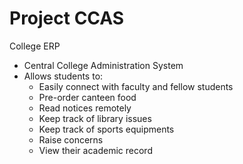 # Project CCAS
College ERP

- Central College Administration System
- Allows students to:
  - Easily connect with faculty and fellow students
  - Pre-order canteen food
  - Read notices remotely
  - Keep track of library issues
  - Keep track of sports equipments
  - Raise concerns
  - View their academic record
 
